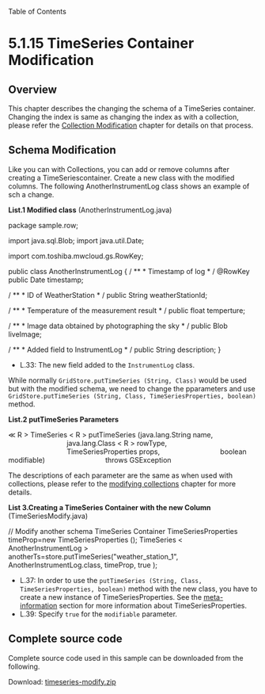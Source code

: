 Table of Contents

5.1.15 TimeSeries Container Modification
========================================

Overview
--------

This chapter describes the changing the schema of a TimeSeries container. Changing the index is same as changing the index as with a collection, please refer the [Collection Modification](5-1-11_collection-modify.php) chapter for details on that process.

  

Schema Modification
-------------------

Like you can with Collections, you can add or remove columns after creating a TimeSeriescontainer. Create a new class with the modified columns. The following AnotherInstrumentLog class shows an example of sch a change.

**List.1 Modified class** (AnotherInstrumentLog.java)

package sample.row;

import java.sql.Blob;
import java.util.Date;

import com.toshiba.mwcloud.gs.RowKey;

public class AnotherInstrumentLog {
/ \*\*
\* Timestamp of log
\* /
@RowKey
public Date timestamp;

/ \*\*
\* ID of WeatherStation
\* /
public String weatherStationId;

/ \*\*
\* Temperature of the measurement result
\* /
public float temperture;

/ \*\*
\* Image data obtained by photographing the sky
\* /
public Blob liveImage;

/ \*\*
\* Added field to InstrumentLog
\* /
public String description;
}

*   L.33: The new field added to the `InstrumentLog` class.

While normally `GridStore.putTimeSeries (String, Class)` would be used but with the modified schema, we need to change the pparameters and use `GridStore.putTimeSeries (String, Class, TimeSeriesProperties, boolean)` method.

**List.2 putTimeSeries Parameters**

≪ R > TimeSeries < R > putTimeSeries (java.lang.String name,
                              java.lang.Class < R > rowType,
                              TimeSeriesProperties props,
                              boolean modifiable)
                              throws GSException

The descriptions of each parameter are the same as when used with collections, please refer to the [modifying collections](5-1-11_collection-modify.php) chapter for more details.

**List 3.Creating a TimeSeries Container with the new Column** (TimeSeriesModify.java)

// Modify another schema TimeSeries Container
TimeSeriesProperties timeProp=new TimeSeriesProperties ();
TimeSeries < AnotherInstrumentLog > anotherTs=store.putTimeSeries("weather\_station\_1",
	AnotherInstrumentLog.class, timeProp, true ); 

*   L.37: In order to use the `putTimeSeries (String, Class, TimeSeriesProperties, boolean)` method with the new class, you have to create a new instance of TimeSeriesProperties. See the [meta-information](/en/docs/documents/5-1-22_metainfo.php) section for more information about TimeSeriesProperties.
*   L.39: Specify `true` for the `modifiable` parameter.

  

Complete source code
--------------------

Complete source code used in this sample can be downloaded from the following.

Download: [timeseries-modify.zip](img/timeseries-modify.zip)
